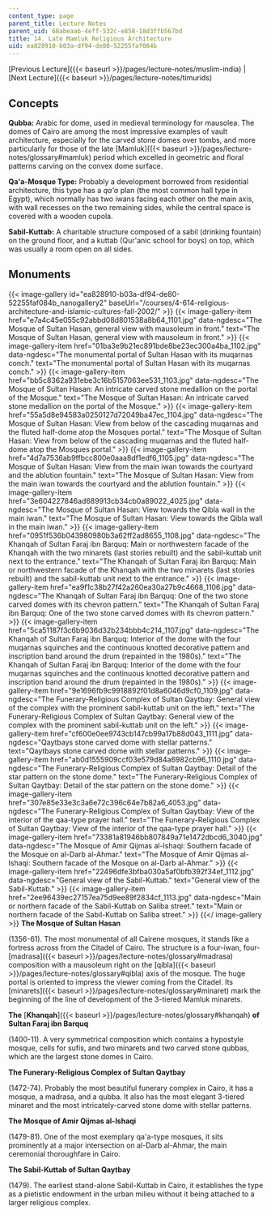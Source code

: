 ```yaml
---
content_type: page
parent_title: Lecture Notes
parent_uid: 68abeaab-4eff-532c-e858-18d3ffb567bd
title: 14. Late Mamluk Religious Architecture
uid: ea828910-b03a-df94-de80-52255faf084b
---
```


[Previous Lecture]({{< baseurl >}}/pages/lecture-notes/muslim-india) | [Next Lecture]({{< baseurl >}}/pages/lecture-notes/timurids)

Concepts
--------

**Qubba:** Arabic for dome, used in medieval terminology for mausolea. The domes of Cairo are among the most impressive examples of vault architecture, especially for the carved stone domes over tombs, and more particularly for those of the late [Mamluk]({{< baseurl >}}/pages/lecture-notes/glossary#mamluk) period which excelled in geometric and floral patterns carving on the convex dome surface.

**Qa'a-Mosque Type:** Probably a development borrowed from residential architecture, this type has a _qa'a_ plan (the most common hall type in Egypt), which normally has two iwans facing each other on the main axis, with wall recesses on the two remaining sides, while the central space is covered with a wooden cupola.

**Sabil-Kuttab:** A charitable structure composed of a sabil (drinking fountain) on the ground floor, and a kuttab (Qur'anic school for boys) on top, which was usually a room open on all sides.

Monuments
---------
{{< image-gallery id="ea828910-b03a-df94-de80-52255faf084b_nanogallery2" baseUrl="/courses/4-614-religious-architecture-and-islamic-cultures-fall-2002/" >}}
{{< image-gallery-item href="e7a4c45e055c92abbd08d801538a8b64_1101.jpg" data-ngdesc="The Mosque of Sultan Hasan, general view with mausoleum in front." text="The Mosque of Sultan Hasan, general view with mausoleum in front." >}}
{{< image-gallery-item href="01ba3e9b21ec891bde8be23ec300a4ba_1102.jpg" data-ngdesc="The monumental portal of Sultan Hasan with its muqarnas conch." text="The monumental portal of Sultan Hasan with its muqarnas conch." >}}
{{< image-gallery-item href="bb5c8362a931ebe3c16b5157063ee531_1103.jpg" data-ngdesc="The Mosque of Sultan Hasan: An intricate carved stone medallion on the portal of the Mosque." text="The Mosque of Sultan Hasan: An intricate carved stone medallion on the portal of the Mosque." >}}
{{< image-gallery-item href="55a5d8e94583a0250127d72049ba47ec_1104.jpg" data-ngdesc="The Mosque of Sultan Hasan: View from below of the cascading muqarnas and the fluted half-dome atop the Mosques portal." text="The Mosque of Sultan Hasan: View from below of the cascading muqarnas and the fluted half-dome atop the Mosques portal." >}}
{{< image-gallery-item href="4d7a7536ab9ffbcc800e0aaa8df1edf6_1105.jpg" data-ngdesc="The Mosque of Sultan Hasan: View from the main iwan towards the courtyard and the ablution fountain." text="The Mosque of Sultan Hasan: View from the main iwan towards the courtyard and the ablution fountain." >}}
{{< image-gallery-item href="3e604227846ad689913cb34cb0a89022_4025.jpg" data-ngdesc="The Mosque of Sultan Hasan: View towards the Qibla wall in the main iwan." text="The Mosque of Sultan Hasan: View towards the Qibla wall in the main iwan." >}}
{{< image-gallery-item href="0951f536b043980980b3a62ff2ad8655_1108.jpg" data-ngdesc="The Khanqah of Sultan Faraj ibn Barquq: Main or northwestern facade of the Khanqah with the two minarets (last stories rebuilt) and the sabil-kuttab unit next to the entrance." text="The Khanqah of Sultan Faraj ibn Barquq: Main or northwestern facade of the Khanqah with the two minarets (last stories rebuilt) and the sabil-kuttab unit next to the entrance." >}}
{{< image-gallery-item href="ea9f1c38b27f42a260ea30a27b9c4668_1106.jpg" data-ngdesc="The Khanqah of Sultan Faraj ibn Barquq: One of the two stone carved domes with its chevron pattern." text="The Khanqah of Sultan Faraj ibn Barquq: One of the two stone carved domes with its chevron pattern." >}}
{{< image-gallery-item href="5ca51187f3c6b9036d32b234bbb4c214_1107.jpg" data-ngdesc="The Khanqah of Sultan Faraj ibn Barquq: Interior of the dome with the four muqarnas squinches and the continuous knotted decorative pattern and inscription band around the drum (repainted in the 1980s)." text="The Khanqah of Sultan Faraj ibn Barquq: Interior of the dome with the four muqarnas squinches and the continuous knotted decorative pattern and inscription band around the drum (repainted in the 1980s)." >}}
{{< image-gallery-item href="9e1696fb9c9918892f01d8a6046d9cf0_1109.jpg" data-ngdesc="The Funerary-Religious Complex of Sultan Qaytbay: General view of the complex with the prominent sabil-kuttab unit on the left." text="The Funerary-Religious Complex of Sultan Qaytbay: General view of the complex with the prominent sabil-kuttab unit on the left." >}}
{{< image-gallery-item href="cf600e0ee9743cb147cb99a17b88d043_1111.jpg" data-ngdesc="Qaytbays stone carved dome with stellar patterns." text="Qaytbays stone carved dome with stellar patterns." >}}
{{< image-gallery-item href="ab0d1555909ccf03e579d84a6982cb96_1110.jpg" data-ngdesc="The Funerary-Religious Complex of Sultan Qaytbay: Detail of the star pattern on the stone dome." text="The Funerary-Religious Complex of Sultan Qaytbay: Detail of the star pattern on the stone dome." >}}
{{< image-gallery-item href="307e85e33e3c3a6e72c396c64e7b82a6_4053.jpg" data-ngdesc="The Funerary-Religious Complex of Sultan Qaytbay: View of the interior of the qaa-type prayer hall." text="The Funerary-Religious Complex of Sultan Qaytbay: View of the interior of the qaa-type prayer hall." >}}
{{< image-gallery-item href="73381a81946bb807849a71e1472dbcd6_3040.jpg" data-ngdesc="The Mosque of Amir Qijmas al-Ishaqi: Southern facade of the Mosque on al-Darb al-Ahmar." text="The Mosque of Amir Qijmas al-Ishaqi: Southern facade of the Mosque on al-Darb al-Ahmar." >}}
{{< image-gallery-item href="22496dfe3bfba030a5af0bfb392f34ef_1112.jpg" data-ngdesc="General view of the Sabil-Kuttab." text="General view of the Sabil-Kuttab." >}}
{{< image-gallery-item href="2ee96439ec27157ea75d9ee89f2834cf_1113.jpg" data-ngdesc="Main or northern facade of the Sabil-Kuttab on Saliba street." text="Main or northern facade of the Sabil-Kuttab on Saliba street." >}}
{{</ image-gallery >}}
**The Mosque of Sultan Hasan**

(1356-61). The most monumental of all Cairene mosques, it stands like a fortress across from the Citadel of Cairo. The structure is a four-iwan, four-[madrasa]({{< baseurl >}}/pages/lecture-notes/glossary#madrasa) composition with a mausoleum right on the [qibla]({{< baseurl >}}/pages/lecture-notes/glossary#qibla) axis of the mosque. The huge portal is oriented to impress the viewer coming from the Citadel. Its [minarets]({{< baseurl >}}/pages/lecture-notes/glossary#minaret) mark the beginning of the line of development of the 3-tiered Mamluk minarets.

**The** [**Khanqah**]({{< baseurl >}}/pages/lecture-notes/glossary#khanqah) **of Sultan Faraj ibn Barquq**

(1400-11). A very symmetrical composition which contains a hypostyle mosque, cells for sufis, and two minarets and two carved stone qubbas, which are the largest stone domes in Cairo.

**The Funerary-Religious Complex of Sultan Qaytbay**

(1472-74). Probably the most beautiful funerary complex in Cairo, it has a mosque, a madrasa, and a qubba. It also has the most elegant 3-tiered minaret and the most intricately-carved stone dome with stellar patterns.

**The Mosque of Amir Qijmas al-Ishaqi**

(1479-81). One of the most exemplary qa'a-type mosques, it sits prominently at a major intersection on al-Darb al-Ahmar, the main ceremonial thoroughfare in Cairo.

**The Sabil-Kuttab of Sultan Qaytbay**

(1479). The earliest stand-alone Sabil-Kuttab in Cairo, it establishes the type as a pietistic endowment in the urban milieu without it being attached to a larger religious complex.